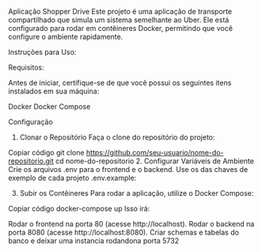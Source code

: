 Aplicação Shopper Drive
Este projeto é uma aplicação de transporte compartilhado que simula um sistema semelhante ao Uber. Ele está configurado para rodar em contêineres Docker, permitindo que você configure o ambiente rapidamente.

Instruções para Uso: 

Requisitos: 

Antes de iniciar, certifique-se de que você possui os seguintes itens instalados em sua máquina:

Docker
Docker Compose

Configuração
1. Clonar o Repositório
Faça o clone do repositório do projeto:

Copiar código
git clone https://github.com/seu-usuario/nome-do-repositorio.git
cd nome-do-repositorio
2. Configurar Variáveis de Ambiente
Crie os arquivos .env para o frontend e o backend. Use os das chaves de exemplo de cada projeto .env.example:

3. Subir os Contêineres
Para rodar a aplicação, utilize o Docker Compose:

Copiar código
docker-compose up 
Isso irá:

Rodar o frontend na porta 80 (acesse http://localhost).
Rodar o backend na porta 8080 (acesse http://localhost:8080).
Criar schemas e tabelas do banco e deixar uma instancia rodandona porta 5732
